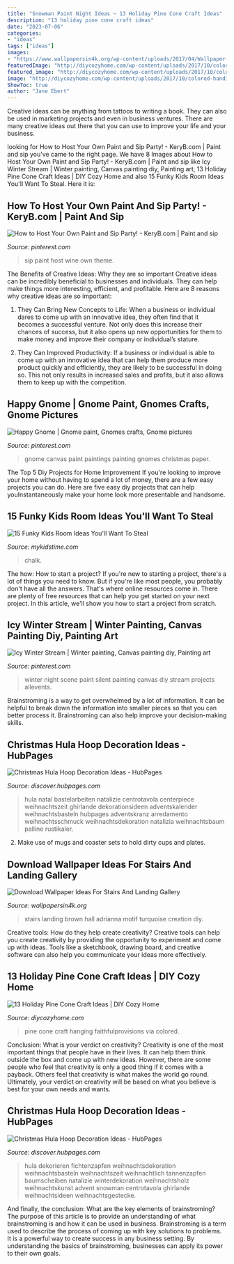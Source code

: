 ```yaml
---
title: "Snowman Paint Night Ideas ~ 13 Holiday Pine Cone Craft Ideas"
description: "13 holiday pine cone craft ideas"
date: "2023-07-06"
categories:
- "ideas"
tags: ["ideas"]
images:
- "https://www.wallpapersin4k.org/wp-content/uploads/2017/04/Wallpaper-Ideas-For-Stairs-And-Landing-22.jpg"
featuredImage: "http://diycozyhome.com/wp-content/uploads/2017/10/colored-handing-pine-cone.jpg"
featured_image: "http://diycozyhome.com/wp-content/uploads/2017/10/colored-handing-pine-cone.jpg"
image: "http://diycozyhome.com/wp-content/uploads/2017/10/colored-handing-pine-cone.jpg"
ShowToc: true
author: "Jane Ebert"
---
```



Creative ideas can be anything from tattoos to writing a book. They can also be used in marketing projects and even in business ventures. There are many creative ideas out there that you can use to improve your life and your business.

	

		
looking for How to Host Your Own Paint and Sip Party! - KeryB.com | Paint and sip you've came to the right page. We have 8 Images about How to Host Your Own Paint and Sip Party! - KeryB.com | Paint and sip like Icy Winter Stream | Winter painting, Canvas painting diy, Painting art, 13 Holiday Pine Cone Craft Ideas | DIY Cozy Home and also 15 Funky Kids Room Ideas You&#039;ll Want To Steal. Here it is:
		
    
## How To Host Your Own Paint And Sip Party! - KeryB.com | Paint And Sip

<img loading=lazy src="https://i.pinimg.com/736x/5e/e2/7e/5ee27e391140fa530935ccf160282eb5--paris-theme-paris-party.jpg" onerror="this.onerror=null;this.src='https://tse1.mm.bing.net/th?id=OIP.UpTa3bV65_XQP_vJ4e8NJgDYEg&amp;pid=15.1';" alt="How to Host Your Own Paint and Sip Party! - KeryB.com | Paint and sip">

_Source: pinterest.com_

>sip paint host wine own theme. 

	

The Benefits of Creative Ideas: Why they are so important
Creative ideas can be incredibly beneficial to businesses and individuals. They can help make things more interesting, efficient, and profitable. Here are 8 reasons why creative ideas are so important:
1. They Can Bring New Concepts to Life: When a business or individual dares to come up with an innovative idea, they often find that it becomes a successful venture. Not only does this increase their chances of success, but it also opens up new opportunities for them to make money and improve their company or individual’s stature.

2. They Can Improved Productivity: If a business or individual is able to come up with an innovative idea that can help them produce more product quickly and efficiently, they are likely to be successful in doing so. This not only results in increased sales and profits, but it also allows them to keep up with the competition.


    
## Happy Gnome | Gnome Paint, Gnomes Crafts, Gnome Pictures

<img loading=lazy src="https://i.pinimg.com/736x/96/1f/6c/961f6cc47b0c15f3bedb359318b2d134.jpg" onerror="this.onerror=null;this.src='https://tse2.mm.bing.net/th?id=OIP.CUUjC4y5P7hFQFGEgKw6SgHaJ4&amp;pid=15.1';" alt="Happy Gnome | Gnome paint, Gnomes crafts, Gnome pictures">

_Source: pinterest.com_

>gnome canvas paint paintings painting gnomes christmas paper. 

	

The Top 5 Diy Projects for Home Improvement
If you're looking to improve your home without having to spend a lot of money, there are a few easy projects you can do. Here are five easy diy projects that can help youInstantaneously make your home look more presentable and handsome.

    
## 15 Funky Kids Room Ideas You&#039;ll Want To Steal

<img loading=lazy src="https://www.mykidstime.com/wp-content/uploads/2015/02/magnetic-paint-feature-wall.jpg" onerror="this.onerror=null;this.src='https://tse2.mm.bing.net/th?id=OIP.NL5Vram2DUMEqOpE9Dbp0AHaLH&amp;pid=15.1';" alt="15 Funky Kids Room Ideas You&#039;ll Want To Steal">

_Source: mykidstime.com_

>chalk. 

	

The how: How to start a project?
If you're new to starting a project, there's a lot of things you need to know. But if you're like most people, you probably don't have all the answers. That's where online resources come in. There are plenty of free resources that can help you get started on your next project. In this article, we'll show you how to start a project from scratch.

    
## Icy Winter Stream | Winter Painting, Canvas Painting Diy, Painting Art

<img loading=lazy src="https://i.pinimg.com/736x/1e/79/4a/1e794aecf86fa93b276387c70cd3b459.jpg" onerror="this.onerror=null;this.src='https://tse4.mm.bing.net/th?id=OIP.EBPNJf_lpmtZamGOfuMWPQHaJY&amp;pid=15.1';" alt="Icy Winter Stream | Winter painting, Canvas painting diy, Painting art">

_Source: pinterest.com_

>winter night scene paint silent painting canvas diy stream projects allevents. 

	

Brainstroming is a way to get overwhelmed by a lot of information. It can be helpful to break down the information into smaller pieces so that you can better process it. Brainstroming can also help improve your decision-making skills.

    
## Christmas Hula Hoop Decoration Ideas - HubPages

<img loading=lazy src="https://images.saymedia-content.com/.image/t_share/MTgwNjE4NDY0MDkwOTI0MTIw/christmas-hula-hoop-decoration-ideas.jpg" onerror="this.onerror=null;this.src='https://tse4.mm.bing.net/th?id=OIP.MZi0y7ah4EBaJrcxzYDUlgHaJ8&amp;pid=15.1';" alt="Christmas Hula Hoop Decoration Ideas - HubPages">

_Source: discover.hubpages.com_

>hula natal bastelarbeiten natalizie centrotavola centerpiece weihnachtszeit ghirlande dekorationsideen adventskalender weihnachtsbasteln hubpages adventskranz arredamento weihnachtsschmuck weihnachtsdekoration natalizia weihnachtsbaum palline rustikaler. 

	

2. Make use of mugs and coaster sets to hold dirty cups and plates.

    
## Download Wallpaper Ideas For Stairs And Landing Gallery

<img loading=lazy src="https://www.wallpapersin4k.org/wp-content/uploads/2017/04/Wallpaper-Ideas-For-Stairs-And-Landing-22.jpg" onerror="this.onerror=null;this.src='https://tse4.mm.bing.net/th?id=OIP.ASIgge_ta4UaFOE4vKO9hgHaJ7&amp;pid=15.1';" alt="Download Wallpaper Ideas For Stairs And Landing Gallery">

_Source: wallpapersin4k.org_

>stairs landing brown hall adrianna motif turquoise creation diy. 

	

Creative tools: How do they help create creativity?
Creative tools can help you create creativity by providing the opportunity to experiment and come up with ideas. Tools like a sketchbook, drawing board, and creative software can also help you communicate your ideas more effectively.

    
## 13 Holiday Pine Cone Craft Ideas | DIY Cozy Home

<img loading=lazy src="http://diycozyhome.com/wp-content/uploads/2017/10/colored-handing-pine-cone.jpg" onerror="this.onerror=null;this.src='https://tse3.mm.bing.net/th?id=OIP.tS95uz6_Zzv2tyRQ2DffwQHaLH&amp;pid=15.1';" alt="13 Holiday Pine Cone Craft Ideas | DIY Cozy Home">

_Source: diycozyhome.com_

>pine cone craft hanging faithfulprovisions via colored. 

	

Conclusion: What is your verdict on creativity?
Creativity is one of the most important things that people have in their lives. It can help them think outside the box and come up with new ideas. However, there are some people who feel that creativity is only a good thing if it comes with a payback. Others feel that creativity is what makes the world go round. Ultimately, your verdict on creativity will be based on what you believe is best for your own needs and wants.

    
## Christmas Hula Hoop Decoration Ideas - HubPages

<img loading=lazy src="https://images.saymedia-content.com/.image/c_limit%2Ccs_srgb%2Cfl_progressive%2Cq_auto:good%2Cw_700/MTgwNjE4NDY0MDkxMDU1MTky/christmas-hula-hoop-decoration-ideas.jpg" onerror="this.onerror=null;this.src='https://tse1.mm.bing.net/th?id=OIP.xnh6bK6MWYNMBUQvaD6mAQHaNK&amp;pid=15.1';" alt="Christmas Hula Hoop Decoration Ideas - HubPages">

_Source: discover.hubpages.com_

>hula dekorieren fichtenzapfen weihnachtsdekoration weihnachtsbasteln weihnachtszeit weihnachtlich tannenzapfen baumscheiben natalizie winterdekoration weihnachtsholz weihnachtskunst advent snowman centrotavola ghirlande weihnachtsideen weihnachtsgestecke. 

	

And finally, the conclusion: What are the key elements of brainstroming?
The purpose of this article is to provide an understanding of what brainstroming is and how it can be used in business. Brainstroming is a term used to describe the process of coming up with key solutions to problems. It is a powerful way to create success in any business setting. By understanding the basics of brainstroming, businesses can apply its power to their own goals.

